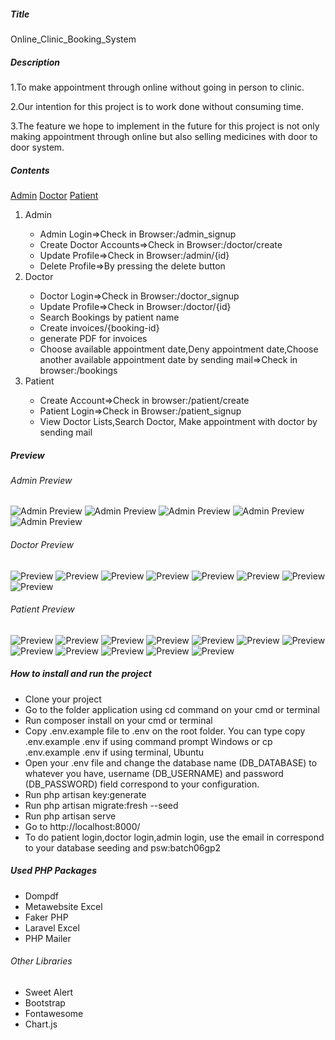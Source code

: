 <h5>Title</h5>
<p>Online_Clinic_Booking_System</p>
<h5>Description</h5>
<p>1.To make appointment through online without going in person to clinic.</p>
<p>2.Our intention for this project is to work done without consuming time.</p>
<p>3.The feature we hope to implement in the future for this project is not only making appointment through online but also selling medicines with door to door system.</p>
<h5>Contents</h5>
<a href="#admin">Admin</a>
<a href="#doctor">Doctor</a>
<a href="#patient">Patient</a>
<ol>
<li id="admin">Admin</li>
<ul><li>Admin Login=>Check in Browser:/admin_signup</li>
<li>Create Doctor Accounts=>Check in Browser:/doctor/create</li>
<li>Update Profile=>Check in Browser:/admin/{id}</li>
<li>Delete Profile=>By pressing the delete button</li></ul>
<li id="doctor">Doctor</li><ul><li>Doctor Login=>Check in Browser:/doctor_signup</li><li>Update Profile=>Check in Browser:/doctor/{id}</li><li>Search Bookings by patient name</li><li>Create invoices/{booking-id}</li>
<li>generate PDF for invoices</li>
<li>Choose available appointment date,Deny appointment date,Choose another available appointment date by sending mail=>Check in browser:/bookings</li></ul>
<li id="patient">Patient</li>
<ul><li>Create Account=>Check in browser:/patient/create</li>
<li>Patient Login=>Check in Browser:/patient_signup</li>
<li>View Doctor Lists,Search Doctor, Make appointment with doctor by sending mail</li></ul></ol>
<h5>Preview</h5>
<h6>Admin Preview</h6>
<img src="public/img_preview/admin/img_admin_login.jpg" alt="Admin Preview"/>
<img src="public/img_preview/admin/img_admin_home.jpg" alt="Admin Preview"/>
<img src="public/img_preview/admin/img_admin_profile.jpg" alt="Admin Preview"/>
<img src="public/img_preview/admin/img_create_doctor.jpg" alt="Admin Preview"/>
<img src="public/img_preview/admin/img_income_barchart.jpg" alt="Admin Preview"/>
<h6>Doctor Preview</h6>
<img src="public/img_preview/doctor/img_doctor_login.jpg" alt="Preview"/>
<img src="public/img_preview/doctor/img_doctor_profile.jpg" alt="Preview"/>
<img src="public/img_preview/doctor/img_booking_confirm.jpg" alt="Preview"/>
<img src="public/img_preview/doctor/img_booking_deny.jpg" alt="Preview"/>
<img src="public/img_preview/doctor/img_booking_con.jpg" alt="Preview"/>
<img src="public/img_preview/doctor/img_search_booking_by_patient.jpg" alt="Preview"/>
<img src="public/img_preview/doctor/img_checkout.jpg" alt="Preview"/>
<img src="public/img_preview/doctor/img_invoice.jpg" alt="Preview"/>
<h6>Patient Preview</h6>
<img src="public/img_preview/patient/img_register.jpg" alt="Preview"/>
<img src="public/img_preview/patient/img_patient_login.jpg" alt="Preview"/>
<img src="public/img_preview/patient/img_doctor_list.jpg" alt="Preview"/>
<img src="public/img_preview/patient/img_doctor_search.jpg" alt="Preview"/>
<img src="public/img_preview/patient/img_doctor_detail.jpg" alt="Preview"/>
<img src="public/img_preview/patient/img_booking_create.jpg" alt="Preview"/>
<img src="public/img_preview/patient/img_booking_status.jpg" alt="Preview"/>
<img src="public/img_preview/patient/img_booking_confirm.jpg" alt="Preview"/>
<img src="public/img_preview/patient/img_request_mail.jpg" alt="Preview"/>
<img src="public/img_preview/patient/img_confirm_mail.jpg" alt="Preview"/>
<img src="public/img_preview/patient/img_deny_mail.jpeg" alt="Preview"/>
<img src="public/img_preview/patient/img_accept_mail.jpg" alt="Preview"/>

<h5>How to install and run the project</h5>
<ul>
    <li>
        Clone your project
    </li>
    <li>
        Go to the folder application using cd command on your cmd or terminal
    </li>
    <li>
        Run composer install on your cmd or terminal
    </li>
    <li>
        Copy .env.example file to .env on the root folder. You can type copy .env.example .env if using command prompt Windows or cp .env.example .env if using terminal, Ubuntu
    </li>
    <li>
        Open your .env file and change the database name (DB_DATABASE) to whatever you have, username (DB_USERNAME) and password (DB_PASSWORD) field correspond to your configuration.
    </li>
    <li>
        Run php artisan key:generate
    </li>
    <li>
        Run php artisan migrate:fresh --seed
    </li>
    <li>
        Run php artisan serve
    </li>
    <li>
        Go to http://localhost:8000/
    </li>
    <li>To do patient login,doctor login,admin login, use the email in correspond to your database seeding and psw:batch06gp2</li>
</ul>
<h5>Used PHP Packages</h5>
<ul>
<li>Dompdf</li>
<li>Metawebsite Excel</li>
<li>Faker PHP</li>
<li>Laravel Excel</li>
<li>PHP Mailer</li>
</ul>
<h6>Other Libraries</h6>
<ul>
<li>Sweet Alert</li>
<li>Bootstrap</li>
<li>Fontawesome</li>
<li>Chart.js</li>
</ul>
